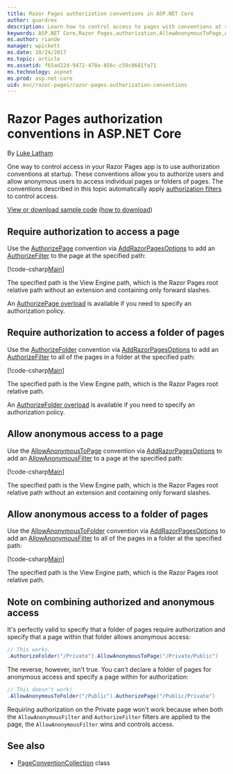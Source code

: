 ```yaml
---
title: Razor Pages authorization conventions in ASP.NET Core
author: guardrex
description: Learn how to control access to pages with conventions at startup that authorize users and allow anonymous users to access individual pages or folders of pages.
keywords: ASP.NET Core,Razor Pages,authorization,AllowAnonymousToPage,AllowAnonymousToFolder,AuthorizePage,AuthorizeFolder
ms.author: riande
manager: wpickett
ms.date: 10/24/2017
ms.topic: article
ms.assetid: f65ad22d-9472-478a-856c-c59c8681fa71
ms.technology: aspnet
ms.prod: asp.net-core
uid: mvc/razor-pages/razor-pages-authorization-conventions
---
```

# Razor Pages authorization conventions in ASP.NET Core

By [Luke Latham](https://github.com/guardrex)

One way to control access in your Razor Pages app is to use authorization conventions at startup. These conventions allow you to authorize users and allow anonymous users to access individual pages or folders of pages. The conventions described in this topic automatically apply [authorization filters](xref:mvc/controllers/filters#authorization-filters) to control access.

[View or download sample code](https://github.com/aspnet/Docs/tree/master/aspnetcore/mvc/razor-pages/razor-pages-authorization-conventions/sample) ([how to download](xref:tutorials/index#how-to-download-a-sample))

## Require authorization to access a page

Use the [AuthorizePage](/dotnet/api/microsoft.extensions.dependencyinjection.pageconventioncollectionextensions.authorizepage) convention via [AddRazorPagesOptions](/dotnet/api/microsoft.extensions.dependencyinjection.mvcrazorpagesmvcbuilderextensions.addrazorpagesoptions) to add an [AuthorizeFilter](/dotnet/api/microsoft.aspnetcore.mvc.authorization.authorizefilter) to the page at the specified path:

[!code-csharp[Main](razor-pages-authorization-conventions/sample/Startup.cs?name=snippet1&highlight=2,4)]

The specified path is the View Engine path, which is the Razor Pages root relative path without an extension and containing only forward slashes.

An [AuthorizePage overload](/dotnet/api/microsoft.extensions.dependencyinjection.pageconventioncollectionextensions.authorizepage#Microsoft_Extensions_DependencyInjection_PageConventionCollectionExtensions_AuthorizePage_Microsoft_AspNetCore_Mvc_ApplicationModels_PageConventionCollection_System_String_System_String_) is available if you need to specify an authorization policy.

## Require authorization to access a folder of pages

Use the [AuthorizeFolder](/dotnet/api/microsoft.extensions.dependencyinjection.pageconventioncollectionextensions.authorizefolder) convention via [AddRazorPagesOptions](/dotnet/api/microsoft.extensions.dependencyinjection.mvcrazorpagesmvcbuilderextensions.addrazorpagesoptions) to add an [AuthorizeFilter](/dotnet/api/microsoft.aspnetcore.mvc.authorization.authorizefilter) to all of the pages in a folder at the specified path:

[!code-csharp[Main](razor-pages-authorization-conventions/sample/Startup.cs?name=snippet1&highlight=2,5)]

The specified path is the View Engine path, which is the Razor Pages root relative path.

An [AuthorizeFolder overload](/dotnet/api/microsoft.extensions.dependencyinjection.pageconventioncollectionextensions.authorizefolder#Microsoft_Extensions_DependencyInjection_PageConventionCollectionExtensions_AuthorizeFolder_Microsoft_AspNetCore_Mvc_ApplicationModels_PageConventionCollection_System_String_System_String_) is available if you need to specify an authorization policy.

## Allow anonymous access to a page

Use the [AllowAnonymousToPage](/dotnet/api/microsoft.extensions.dependencyinjection.pageconventioncollectionextensions.allowanonymoustopage) convention via [AddRazorPagesOptions](/dotnet/api/microsoft.extensions.dependencyinjection.mvcrazorpagesmvcbuilderextensions.addrazorpagesoptions) to add an [AllowAnonymousFilter](/dotnet/api/microsoft.aspnetcore.mvc.authorization.allowanonymousfilter) to a page at the specified path:

[!code-csharp[Main](razor-pages-authorization-conventions/sample/Startup.cs?name=snippet1&highlight=2,6)]

The specified path is the View Engine path, which is the Razor Pages root relative path without an extension and containing only forward slashes.

## Allow anonymous access to a folder of pages

Use the [AllowAnonymousToFolder](/dotnet/api/microsoft.extensions.dependencyinjection.pageconventioncollectionextensions.allowanonymoustofolder) convention via [AddRazorPagesOptions](/dotnet/api/microsoft.extensions.dependencyinjection.mvcrazorpagesmvcbuilderextensions.addrazorpagesoptions) to add an [AllowAnonymousFilter](/dotnet/api/microsoft.aspnetcore.mvc.authorization.allowanonymousfilter) to all of the pages in a folder at the specified path:

[!code-csharp[Main](razor-pages-authorization-conventions/sample/Startup.cs?name=snippet1&highlight=2,7)]

The specified path is the View Engine path, which is the Razor Pages root relative path.

## Note on combining authorized and anonymous access

It's perfectly valid to specify that a folder of pages require authorization and specify that a page within that folder allows anonymous access:

```csharp
// This works.
.AuthorizeFolder("/Private").AllowAnonymousToPage("/Private/Public")
```

The reverse, however, isn't true. You can't declare a folder of pages for anonymous access and specify a page within for authorization:

```csharp
// This doesn't work!
.AllowAnonymousToFolder("/Public").AuthorizePage("/Public/Private") 
```

Requiring authorization on the Private page won't work because when both the `AllowAnonymousFilter` and `AuthorizeFilter` filters are applied to the page, the `AllowAnonymousFilter` wins and controls access.

## See also

* [PageConventionCollection](/dotnet/api/microsoft.aspnetcore.mvc.applicationmodels.pageconventioncollection) class
